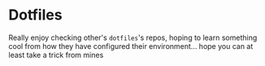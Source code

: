 # Dotfiles

Really enjoy checking other's `dotfiles`'s repos, hoping to learn something cool from how they have configured their environment... hope you can at least take a trick from mines
